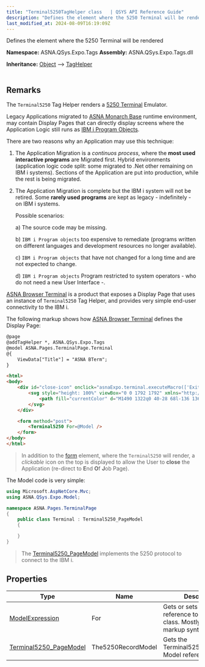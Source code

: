 ```yaml
---
title: "Terminal5250TagHelper class   | QSYS API Reference Guide"
description: "Defines the element where the 5250 Terminal will be rendered "
last_modified_at: 2024-08-09T16:19:09Z
---
```


Defines the element where the 5250 Terminal will be rendered

**Namespace:** ASNA.QSys.Expo.Tags
**Assembly:** ASNA.QSys.Expo.Tags.dll

**Inheritance:** [Object](https://docs.microsoft.com/en-us/dotnet/api/system.object) --> [TagHelper](https://learn.microsoft.com/en-us/dotnet/api/microsoft.aspnetcore.razor.taghelpers.taghelper?view=aspnetcore-8.0)
<br>
<br>

## Remarks

The `Terminal5250` Tag Helper renders a [5250 Terminal](https://en.wikipedia.org/wiki/IBM_5250) Emulator.

Legacy Applications migrated to [ASNA Monarch Base](/concepts/concepts-overview.html) runtime environment, may contain Display Pages that can directly display screens where the Application Logic still runs as [IBM i Program Objects](https://www.ibm.com/docs/en/i/7.1?topic=concepts-i-objects#).

There are two reasons why an Application may use this technique:

1. The Application Migration is a *continuos process*, where the **most used interactive programs** are Migrated first. Hybrid environments (application logic code split: some migrated to .Net other remaining on IBM i systems). Sections of the Application are put into production, while the rest is being migrated.
2. The Application Migration is complete but the IBM i system will not be retired. Some **rarely used programs** are kept as legacy - indefinitely - on IBM i systems.

   Possible scenarios:

      a) The source code may be missing.

      b) `IBM i Program objects` too expensive to remediate (programs written on different languages and development resources no longer available).

      c) `IBM i Program objects` that have not changed for a long time and are not expected to change.

      d) `IBM i Program objects` Program restricted to system operators - who do not need a new User Interface -.



[ASNA Browser Terminal](https://asna.com/us/products/bterm) is a product that exposes a Display Page that uses an instance of `Terminal5250` Tag Helper, and provides very simple end-user connectivity to the IBM i.

The following markup shows how [ASNA Browser Terminal](https://asna.com/us/products/bterm) defines the Display Page:

```html
@page
@addTagHelper *, ASNA.QSys.Expo.Tags
@model ASNA.Pages.TerminalPage.Terminal
@{
    ViewData["Title"] = "ASNA BTerm";
}

<html>
<body>
    <div id="close-icon" onclick="asnaExpo.terminal.executeMacro(['Exit', 'REDIRECT:/Monarch/Eoj'])" >
        <svg style="height: 100%" viewBox="0 0 1792 1792" xmlns="http://www.w3.org/2000/svg">
            <path fill="currentColor" d="M1490 1322q0 40-28 68l-136 136q-28 28-68 28t-68-28l-294-294-294 294q-28 28-68 28t-68-28l-136-136q-28-28-28-68t28-68l294-294-294-294q-28-28-28-68t28-68l136-136q28-28 68-28t68 28l294 294 294-294q28-28 68-28t68 28l136 136q28 28 28 68t-28 68l-294 294 294 294q28 28 28 68z" />
        </svg>
    </div>

    <form method="post">
        <Terminal5250 For=@Model />
    </form>
</body>
</html>
```

>In addition to the [form](https://developer.mozilla.org/en-US/docs/Web/HTML/Element/form) element, where the `Terminal5250` will render, a *clickable* icon on the top is displayed to allow the User to **close** the Application (re-direct to **E**nd **O**f **J**ob Page).

The Model code is very simple:

```cs
using Microsoft.AspNetCore.Mvc;
using ASNA.QSys.Expo.Model;

namespace ASNA.Pages.TerminalPage
{
    public class Terminal : Terminal5250_PageModel
    {

    }
}
```

>The [Terminal5250_PageModel](/reference/expo/qsys-expo-model/terminal5250-page-model.html) implements the 5250 protocol to connect to the IBM i.

## Properties

| Type | Name | Description
| --- | --- | --- 
| [ModelExpression](https://docs.microsoft.com/en-us/dotnet/api/microsoft.aspnetcore.mvc.viewfeatures.modelexpression) | For | Gets or sets the Model reference to the Record class. Mostly to simplify markup syntax.  |
| [Terminal5250_PageModel](/reference/expo/qsys-expo-model/terminal5250-page-model.html) | The5250RecordModel | Gets the Terminal5250_PageModel Model reference |
